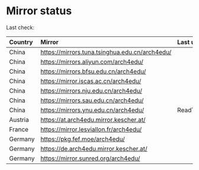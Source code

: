<script src="./time.js"></script>
# Mirror status
Last check: <script type="text/javascript">localize(1685366440.4700446);</script>

|Country|Mirror|Last update|
|:------|:-----|:----------|
|China|https://mirrors.tuna.tsinghua.edu.cn/arch4edu/|<script type="text/javascript">localize(1685341894);</script>|
|China|https://mirrors.aliyun.com/arch4edu/|<script type="text/javascript">localize(1685255482);</script>|
|China|https://mirrors.bfsu.edu.cn/arch4edu/|<script type="text/javascript">localize(1685255482);</script>|
|China|https://mirror.iscas.ac.cn/arch4edu/|<script type="text/javascript">localize(1685341894);</script>|
|China|https://mirrors.nju.edu.cn/arch4edu/|<script type="text/javascript">localize(1685255482);</script>|
|China|https://mirrors.sau.edu.cn/arch4edu/|<script type="text/javascript">localize(1673850842);</script>|
|China|https://mirrors.ynu.edu.cn/arch4edu/|ReadTimeout|
|Austria|https://at.arch4edu.mirror.kescher.at/|<script type="text/javascript">localize(1685341894);</script>|
|France|https://mirror.lesviallon.fr/arch4edu/|<script type="text/javascript">localize(1685341894);</script>|
|Germany|https://pkg.fef.moe/arch4edu/|<script type="text/javascript">localize(1685341894);</script>|
|Germany|https://de.arch4edu.mirror.kescher.at/|<script type="text/javascript">localize(1685341894);</script>|
|Germany|https://mirror.sunred.org/arch4edu/|<script type="text/javascript">localize(1685341894);</script>|

<script src="./tablefilter/tablefilter.js"></script>
<script src="./table.js"></script>